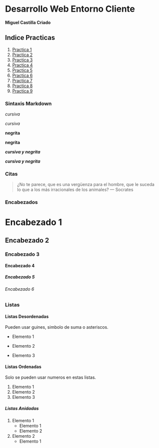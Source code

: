 # Desarrollo Web Entorno Cliente

**Miguel Castilla Criado**

## Indice Practicas
1. <a href='/Practicas/P1.md'>Practica 1</a>
2. <a href= 'Practicas/P2.md'>Practica 2</a>
3. <a href= 'Practicas/P3.md'>Practica 3</a>
4. <a href= 'Practicas/P4.md'>Practica 4</a>
5. <a href= 'Practicas/P5/P5.md'>Practica 5</a>
6. <a href= 'Practicas/P6/README.md'>Practica 6</a>
7. <a href= 'Practicas/P7/README.md'>Practica 7</a>
8. <a href= 'Practicas/P8/README.md'>Practica 8</a>
8. <a href= 'Practicas/P9/README.md'>Practica 9</a>

### Sintaxis Markdown
*cursiva*

_cursiva_

**negrita**

__negrita__

***cursiva y negrita***

___cursiva y negrita___

### Citas

> ¿No te parece, que es una vergüenza para el hombre, que le suceda lo que a los más irracionales de los animales? — Socrates

### Encabezados

# Encabezado 1
## Encabezado 2
### Encabezado 3
#### Encabezado 4
##### Encabezado 5
###### Encabezado 6



### Listas
#### Listas Desordenadas
Pueden usar guines, simbolo de suma o asteriscos.
- Elemento 1
+ Elemento 2
* Elemento 3

#### Listas Ordenadas
Solo se pueden usar numeros en estas listas.
1. Elemento 1
2. Elemento 2
3. Elemento 3

#####  Listas Anidadas
1. Elemento 1
    - Elemento 1
    + Elemento 2
2. Elemento 2
    * Elemento 1

